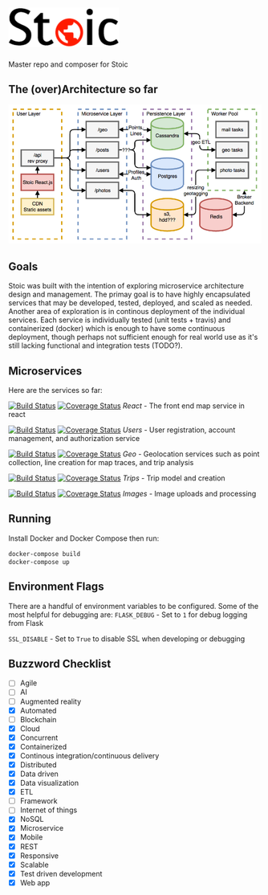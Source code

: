 ![Stoic](docs/stoic_black.png)
========
Master repo and composer for Stoic

The (over)Architecture so far
-----------------------------
![Architecture](docs/stoic.png)

Goals
-----

Stoic was built with the intention of exploring microservice architecture
design and management. The primay goal is to have highly encapsulated services
that may be developed, tested, deployed, and scaled as needed.
Another area of exploration is in continous deployment of the individual
services. Each service is individually tested (unit tests + travis) and 
containerized (docker) which is enough to have some continuous deployment,
though perhaps not sufficient enough for real world use as it's still lacking
functional and integration tests (TODO?).

Microservices
-------------
Here are the services so far:

[![Build Status](https://travis-ci.org/dankolbman/stoic-trips.svg?branch=master)](https://travis-ci.org/dankolbman/stoic-geo)
[![Coverage Status](https://coveralls.io/repos/github/dankolbman/stoic-trips/badge.svg)](https://coveralls.io/github/dankolbman/stoic-react)
*React* - The front end map service in react

[![Build Status](https://travis-ci.org/dankolbman/stoic-trips.svg?branch=master)](https://travis-ci.org/dankolbman/stoic-users)
[![Coverage Status](https://coveralls.io/repos/github/dankolbman/stoic-trips/badge.svg)](https://coveralls.io/github/dankolbman/stoic-users)
*Users* - User registration, account management, and authorization service

[![Build Status](https://travis-ci.org/dankolbman/stoic-trips.svg?branch=master)](https://travis-ci.org/dankolbman/stoic-geo)
[![Coverage Status](https://coveralls.io/repos/github/dankolbman/stoic-trips/badge.svg)](https://coveralls.io/github/dankolbman/stoic-geo)
*Geo* - Geolocation services such as point collection, line creation for map
traces, and trip analysis

[![Build Status](https://travis-ci.org/dankolbman/stoic-trips.svg?branch=master)](https://travis-ci.org/dankolbman/stoic-trips)
[![Coverage Status](https://coveralls.io/repos/github/dankolbman/stoic-trips/badge.svg)](https://coveralls.io/github/dankolbman/stoic-trips)
*Trips* - Trip model and creation

[![Build Status](https://travis-ci.org/dankolbman/stoic-images.svg?branch=master)](https://travis-ci.org/dankolbman/stoic-images)
[![Coverage Status](https://coveralls.io/repos/github/dankolbman/stoic-images/badge.svg)](https://coveralls.io/github/dankolbman/stoic-images)
*Images* - Image uploads and processing


Running
-------

Install Docker and Docker Compose then run:

```
docker-compose build
docker-compose up
```

Environment Flags
-----------------

There are a handful of environment variables to be configured.
Some of the most helpful for debugging are:
`FLASK_DEBUG` - Set to `1` for debug logging from Flask

`SSL_DISABLE` - Set to `True` to disable SSL when developing or debugging

Buzzword Checklist
------------------
- [ ] Agile
- [ ] AI
- [ ] Augmented reality
- [x] Automated
- [ ] Blockchain
- [x] Cloud
- [x] Concurrent
- [x] Containerized
- [x] Continous integration/continuous delivery
- [x] Distributed
- [x] Data driven
- [x] Data visualization
- [x] ETL
- [ ] Framework
- [ ] Internet of things
- [x] NoSQL
- [x] Microservice
- [x] Mobile 
- [x] REST
- [x] Responsive
- [x] Scalable
- [x] Test driven development
- [x] Web app
